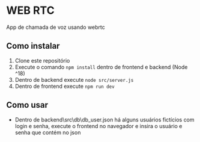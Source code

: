 # WEB RTC

App de chamada de voz usando webrtc

## Como instalar

1. Clone este repositório
2. Execute o comando `npm install` dentro de frontend e backend (Node ^18)
3. Dentro de backend execute `node src/server.js`
4. Dentro de frontend execute `npm run dev` 

## Como usar

- Dentro de backend\src\db\db_user.json há alguns usuários fictícios com login e senha, execute o frontend no navegador e insira o usuário e senha que contém no json